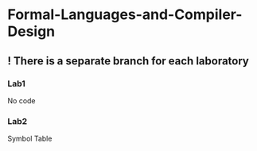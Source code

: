 # Formal-Languages-and-Compiler-Design

## ! There is a separate branch for each laboratory

### Lab1
No code

### Lab2
Symbol Table
